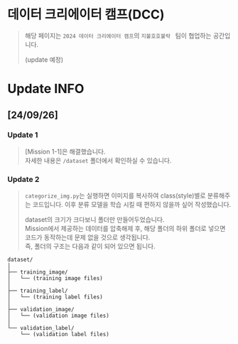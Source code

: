 # 데이터 크리에이터 캠프(DCC)
> 해당 페이지는 `2024 데이터 크리에이터 캠프`의 `지불호호불락 ` 팀이 협업하는 공간입니다.
>
> (update 예정)


# Update INFO

## [24/09/26]

### Update 1 
> [Mission 1-1]은 해결했습니다.<br>
> 자세한 내용은 `/dataset` 폴더에서 확인하실 수 있습니다.

### Update 2
> `categorize_img.py`는 실행하면 이미지를 복사하여 class(style)별로 분류해주는 코드입니다. 이후 분류 모델을 학습 시킬 때 편하지 않을까 싶어 작성했습니다.
>
> dataset의 크기가 크다보니 폴더만 만들어두었습니다.<br>
> Mission에서 제공하는 데이터를 압축해제 후, 해당 폴더의 하위 폴더로 넣으면 코드가 동작하는데 문제 없을 것으로 생각됩니다.<br>
> 즉, 폴더의 구조는 다음과 같이 되어 있으면 됩니다.
```
dataset/
│
├── training_image/
│   └── (training image files)
│
├── training_label/
│   └── (training label files)
│
├── validation_image/
│   └── (validation image files)
│
└── validation_label/
    └── (validation label files)
```